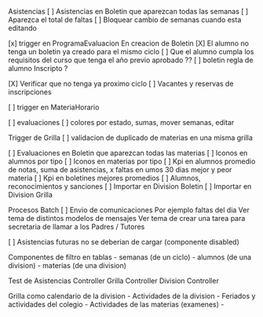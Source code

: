 Asistencias
[ ] Asistencias en Boletin que aparezcan todas las semanas
[ ] Aparezca el total de faltas 
[ ] Bloquear cambio de semanas cuando esta editando


[x] trigger en ProgramaEvaluacion
En creacion de Boletin
	[X] El alumno no tenga un boletin ya creado para el mismo ciclo
	[ ] Que el alumno cumpla los requisitos del curso que tenga el año previo aprobado ??
	[ ] boletin regla de alumno Inscripto ?

[X] Verificar que no tenga ya proximo ciclo
[ ] Vacantes y reservas de inscripciones

[ ] trigger en MateriaHorario


[ ] evaluaciones 
[ ] colores por estado, sumas, mover semanas, editar

Trigger de Grilla
[ ] validacion de duplicado de materias en una misma grilla


[ ] Evaluaciones en Boletin que aparezcan todas las materias
[ ] Iconos en alumnos por tipo
[ ] Iconos en materias por tipo
[ ] Kpi en alumnos
	promedio de notas, suma de asistencias, x faltas en umos 30 dias
	mejor y peor materia
[ ] Kpi en boletines
	mejores promedios
[ ] Alumnos, reconocimientos y sanciones
[ ] Importar en Division Boletin
[ ] Importar en Division Grilla

Procesos Batch
[ ] Envio de comunicaciones Por ejemplo faltas del dia 
	Ver tema de distintos modelos de mensajes
	Ver tema de crear una tarea para secretaria de llamar a los Padres / Tutores
	

[ ] Asistencias futuras no se deberian de cargar (componente disabled)

Componentes de filtro en tablas
	- semanas (de un ciclo)
	- alumnos (de una division)
	- materias (de una division)


Test de
	Asistencias Controller
	Grilla Controller
	Division Controller

Grilla como calendario de la division
	- Actividades de la division
	- Feriados y actividades del colegio
	- Actividades de las materias (examenes)
	- 
